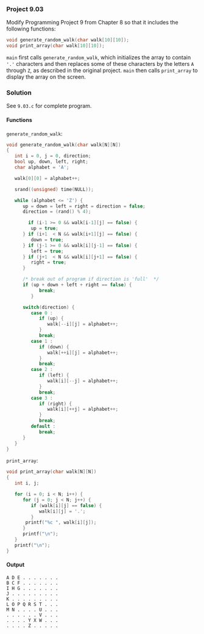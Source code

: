 ### Project 9.03
Modify Programming Project 9 from Chapter 8 so that it includes the following functions:
```c
void generate_random_walk(char walk[10][10]);
void print_array(char walk[10][10]);
```
`main` first calls `generate_random_walk`, which initializes the array to contain `'.'` characters and then replaces some of these characters by the letters `A` through `Z`, as described in the original project. `main` then calls `print_array` to display the array on the screen.
### Solution
See `9.03.c` for complete program.
#### Functions
`generate_random_walk`:
```c
void generate_random_walk(char walk[N][N])
{
   int i = 0, j = 0, direction;
   bool up, down, left, right;
   char alphabet = 'A';

   walk[0][0] = alphabet++;

   srand((unsigned) time(NULL));

   while (alphabet <= 'Z') {
      up = down = left = right = direction = false;
      direction = (rand() % 4);

        if (i-1 >= 0 && walk[i-1][j] == false) {
         up = true;
      } if (i+1  < N && walk[i+1][j] == false) {
         down = true;
      } if (j-1 >= 0 && walk[i][j-1] == false) {
         left = true;
      } if (j+1  < N && walk[i][j+1] == false) {
         right = true;
      }

      /* break out of program if direction is 'full'  */ 
      if (up + down + left + right == false) { 
            break;
         }

      switch(direction) {
         case 0 :
            if (up) {
               walk[--i][j] = alphabet++;
            }
            break;
         case 1 :
            if (down) {
               walk[++i][j] = alphabet++;
            }
            break;
         case 2 :
            if (left) {
               walk[i][--j] = alphabet++;
            }
            break;
         case 3 :
            if (right) {
               walk[i][++j] = alphabet++;
            }
            break;
         default :
            break;
      }
   }
}
```
`print_array`:
```c
void print_array(char walk[N][N])
{
   int i, j;

   for (i = 0; i < N; i++) {
      for (j = 0; j < N; j++) {
         if (walk[i][j] == false) {
            walk[i][j] = '.';
         }
       printf("%c ", walk[i][j]);
      }
      printf("\n");
   }
   printf("\n");
}
```
#### Output
```
A D E . . . . . . .
B C F . . . . . . .
I H G . . . . . . .
J . . . . . . . . .
K . . . . . . . . .
L O P Q R S T . . .
M N . . . . U . . .
. . . . . . V . . .
. . . . Y X W . . .
. . . . Z . . . . .
```
